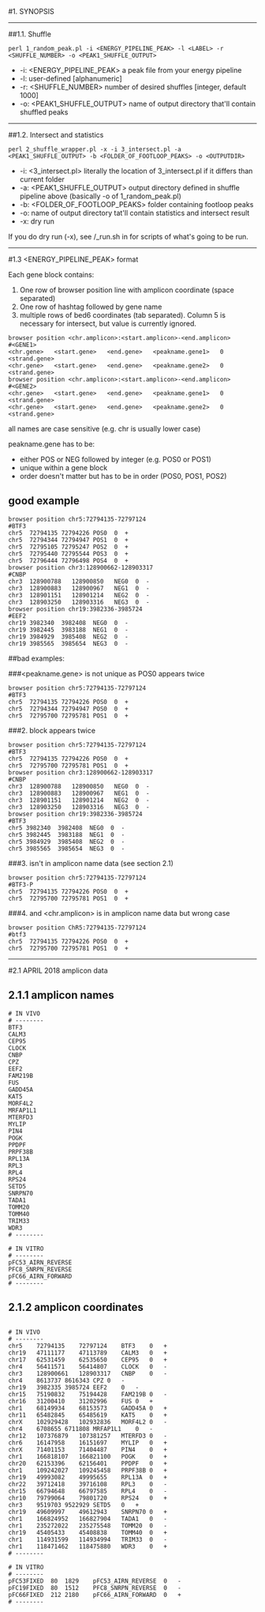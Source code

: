 #1. SYNOPSIS

---

##1.1. Shuffle

`perl 1_random_peak.pl -i <ENERGY_PIPELINE_PEAK> -l <LABEL> -r <SHUFFLE_NUMBER> -o <PEAK1_SHUFFLE_OUTPUT>`

- -i: <ENERGY_PIPELINE_PEAK> a peak file from your energy pipeline
- -l: <LABEL> user-defined [alphanumeric]
- -r: <SHUFFLE_NUMBER> number of desired shuffles [integer, default 1000]
- -o: <PEAK1_SHUFFLE_OUTPUT> name of output directory that'll contain shuffled peaks

---

##1.2. Intersect and statistics

`perl 2_shuffle_wrapper.pl -x -i 3_intersect.pl -a <PEAK1_SHUFFLE_OUTPUT> -b <FOLDER_OF_FOOTLOOP_PEAKS> -o <OUTPUTDIR>`

- -i: <3_intersect.pl> literally the location of 3_intersect.pl if it differs than current folder
- -a: <PEAK1_SHUFFLE_OUTPUT> output directory defined in shuffle pipeline above (basically -o of 1_random_peak.pl)
- -b: <FOLDER_OF_FOOTLOOP_PEAKS> folder containing footloop peaks
- -o: <OUTPUTDIR> name of output directory tat'll contain statistics and intersect result
- -x: dry run 


If you do dry run (-x), see <OUTPUTDIR>/<LABEL>_run.sh in for scripts of what's going to be run.

---

#1.3 <ENERGY_PIPELINE_PEAK> format

Each gene block contains:

1. One row of browser position line with amplicon coordinate (space separated)
2. One row of hashtag followed by gene name
3. multiple rows of bed6 coordinates (tab separated). Column 5 is necessary for intersect, but value is currently ignored.


```
browser position <chr.amplicon>:<start.amplicon>-<end.amplicon>
#<GENE1>
<chr.gene>   <start.gene>   <end.gene>   <peakname.gene1>   0   <strand.gene>
<chr.gene>   <start.gene>   <end.gene>   <peakname.gene2>   0   <strand.gene>
browser position <chr.amplicon>:<start.amplicon>-<end.amplicon>
#<GENE2>
<chr.gene>   <start.gene>   <end.gene>   <peakname.gene1>   0   <strand.gene>
<chr.gene>   <start.gene>   <end.gene>   <peakname.gene2>   0   <strand.gene>
```

all names are case sensitive (e.g. chr is usually lower case)

peakname.gene has to be:

- either POS or NEG followed by integer (e.g. POS0 or POS1)
- unique within a gene block
- order doesn't matter but has to be in order (POS0, POS1, POS2)

## good example

```
browser position chr5:72794135-72797124
#BTF3
chr5  72794135 72794226 POS0  0  +
chr5  72794344 72794947 POS1  0  +
chr5  72795105 72795247 POS2  0  +
chr5  72795440 72795544 POS3  0  +
chr5  72796444 72796498 POS4  0  +
browser position chr3:128900662-128903317
#CNBP
chr3  128900788   128900850   NEG0  0  -
chr3  128900883   128900967   NEG1  0  -
chr3  128901151   128901214   NEG2  0  -
chr3  128903250   128903316   NEG3  0  -
browser position chr19:3982336-3985724
#EEF2
chr19 3982340  3982408  NEG0  0  -
chr19 3982445  3983188  NEG1  0  -
chr19 3984929  3985408  NEG2  0  -
chr19 3985565  3985654  NEG3  0  -
```

##bad examples:

###<peakname.gene> is not unique as POS0 appears twice

```
browser position chr5:72794135-72797124
#BTF3
chr5  72794135 72794226 POS0  0  +
chr5  72794344 72794947 POS0  0  +
chr5  72795700 72795781 POS1  0  +
```

###2. <gene> block appears twice

```
browser position chr5:72794135-72797124
#BTF3
chr5  72794135 72794226 POS0  0  +
chr5  72795700 72795781 POS1  0  +
browser position chr3:128900662-128903317
#CNBP
chr3  128900788   128900850   NEG0  0  -
chr3  128900883   128900967   NEG1  0  -
chr3  128901151   128901214   NEG2  0  -
chr3  128903250   128903316   NEG3  0  -
browser position chr19:3982336-3985724
#BTF3
chr5 3982340  3982408  NEG0  0  -
chr5 3982445  3983188  NEG1  0  -
chr5 3984929  3985408  NEG2  0  -
chr5 3985565  3985654  NEG3  0  -
```

###3. <gene> isn't in amplicon name data (see section 2.1)

```
browser position chr5:72794135-72797124
#BTF3-P
chr5  72794135 72794226 POS0  0  +
chr5  72795700 72795781 POS1  0  +
```

###4. <gene> and <chr.amplicon> is in amplicon name data but wrong case

```
browser position ChR5:72794135-72797124
#btf3
chr5  72794135 72794226 POS0  0  +
chr5  72795700 72795781 POS1  0  +
```

---

#2.1 APRIL 2018 amplicon data

## 2.1.1 amplicon names

```
# IN VIVO
# --------
BTF3
CALM3
CEP95
CLOCK
CNBP
CPZ
EEF2
FAM219B
FUS
GADD45A
KAT5
MORF4L2
MRFAP1L1
MTERFD3
MYLIP
PIN4
POGK
PPDPF
PRPF38B
RPL13A
RPL3
RPL4
RPS24
SETD5
SNRPN70
TADA1
TOMM20
TOMM40
TRIM33
WDR3
# --------

# IN VITRO
# --------
pFC53_AIRN_REVERSE
PFC8_SNRPN_REVERSE
pFC66_AIRN_FORWARD
# --------

```

## 2.1.2 amplicon coordinates

```

# IN VIVO
# --------
chr5	72794135	72797124	BTF3	0	+
chr19	47111177	47113789	CALM3	0	+
chr17	62531459	62535650	CEP95	0	+
chr4	56411571	56414807	CLOCK	0	-
chr3	128900661	128903317	CNBP	0	-
chr4	8613737	8616343	CPZ	0	-
chr19	3982335	3985724	EEF2	0	-
chr15	75190832	75194428	FAM219B	0	-
chr16	31200410	31202996	FUS	0	+
chr1	68149934	68153573	GADD45A	0	+
chr11	65482845	65485619	KAT5	0	+
chrX	102929428	102932836	MORF4L2	0	-
chr4	6708655	6711808	MRFAP1L1	0	-
chr12	107376879	107381257	MTERFD3	0	-
chr6	16147958	16151697	MYLIP	0	+
chrX	71401153	71404487	PIN4	0	+
chr1	166818107	166821100	POGK	0	+
chr20	62153396	62156401	PPDPF	0	+
chr1	109242027	109245458	PRPF38B	0	+
chr19	49993082	49995655	RPL13A	0	+
chr22	39712418	39716108	RPL3	0	-
chr15	66794648	66797585	RPL4	0	-
chr10	79799064	79801720	RPS24	0	+
chr3	9519703	9522929	SETD5	0	+
chr19	49609997	49612943	SNRPN70	0	+
chr1	166824952	166827904	TADA1	0	-
chr1	235272022	235275548	TOMM20	0	-
chr19	45405433	45408838	TOMM40	0	+
chr1	114931599	114934994	TRIM33	0	-
chr1	118471462	118475880	WDR3	0	+
# --------

# IN VITRO
# --------
pFC53FIXED	80	1829	pFC53_AIRN_REVERSE	0	-
pFC19FIXED	80	1512	PFC8_SNRPN_REVERSE	0	-
pFC66FIXED	212	2180	pFC66_AIRN_FORWARD	0	+
# --------
```
